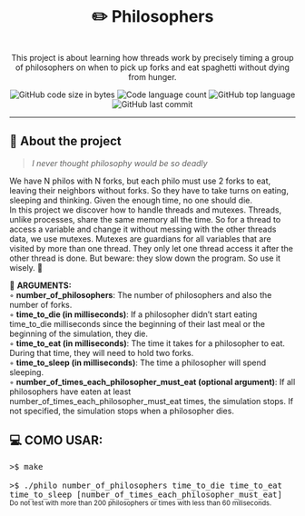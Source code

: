 <h1 align="center">
	✏️ Philosophers
</h1>

<p align="center"><br>
This project is about learning how threads work by precisely timing a group of philosophers on when to pick up forks and eat spaghetti without dying from hunger.<br>
</p>

<p align="center">
	<img alt="GitHub code size in bytes" src="https://img.shields.io/github/languages/code-size/rafaelabdm/Minishell?color=lightblue" />
	<img alt="Code language count" src="https://img.shields.io/github/languages/count/rafaelabdm/Minishell?color=yellow" />
	<img alt="GitHub top language" src="https://img.shields.io/github/languages/top/rafaelabdm/Minishell?color=blue" />
	<img alt="GitHub last commit" src="https://img.shields.io/github/last-commit/rafaelabdm/Minishell?color=green" />
</p>

---

<h2>🍝 About the project</h2>

> _I never thought philosophy would be so deadly_
<p>
We have N philos with N forks, but each philo must use 2 forks to eat, leaving their neighbors without forks. So they have to take turns
on eating, sleeping and thinking. Given the enough time, no one should die.<br>
In this project we discover how to handle threads and mutexes. Threads, unlike processes, share the same memory all the time. So
for a thread to access a variable and change it without messing with the other threads data, we use mutexes. Mutexes are guardians
for all variables that are visited by more than one thread. They only let one thread access it after the other thread is done. But
beware: they slow down the program. So use it wisely. 🤔
<br>
</p>

<p>
💭 <b>ARGUMENTS:</b><br>
◦ <b>number_of_philosophers</b>: The number of philosophers and also the number of forks.<br>
◦ <b>time_to_die (in milliseconds)</b>: If a philosopher didn’t start eating time_to_die milliseconds since the beginning of their last
meal or the beginning of the simulation, they die.<br>
◦ <b>time_to_eat (in milliseconds)</b>: The time it takes for a philosopher to eat. During that time, they will need to hold two forks.<br>
◦ <b>time_to_sleep (in milliseconds)</b>: The time a philosopher will spend sleeping.<br>
◦ <b>number_of_times_each_philosopher_must_eat (optional argument)</b>: If all philosophers have eaten at least
number_of_times_each_philosopher_must_eat times, the simulation stops. If not specified, the simulation stops when a
philosopher dies.<br>
</p>

<h2>💻 COMO USAR:</h2>
<p>
<TT> >$ make<br> </TT><br>
<TT> >$ ./philo number_of_philosophers time_to_die time_to_eat time_to_sleep [number_of_times_each_philosopher_must_eat]</TT><br>
<SUB>Do not test with more than 200 philosophers or times with less than 60 miliseconds.</SUB>
</p>
